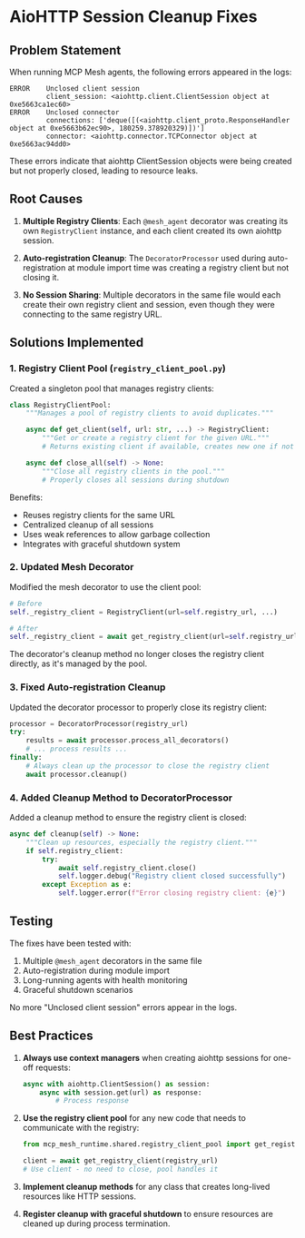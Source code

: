 # AioHTTP Session Cleanup Fixes

## Problem Statement

When running MCP Mesh agents, the following errors appeared in the logs:

```
ERROR    Unclosed client session
         client_session: <aiohttp.client.ClientSession object at 0xe5663ca1ec60>
ERROR    Unclosed connector
         connections: ['deque([(<aiohttp.client_proto.ResponseHandler object at 0xe5663b62ec90>, 180259.378920329)])']
         connector: <aiohttp.connector.TCPConnector object at 0xe5663ac94dd0>
```

These errors indicate that aiohttp ClientSession objects were being created but not properly closed, leading to resource leaks.

## Root Causes

1. **Multiple Registry Clients**: Each `@mesh_agent` decorator was creating its own `RegistryClient` instance, and each client created its own aiohttp session.

2. **Auto-registration Cleanup**: The `DecoratorProcessor` used during auto-registration at module import time was creating a registry client but not closing it.

3. **No Session Sharing**: Multiple decorators in the same file would each create their own registry client and session, even though they were connecting to the same registry URL.

## Solutions Implemented

### 1. Registry Client Pool (`registry_client_pool.py`)

Created a singleton pool that manages registry clients:

```python
class RegistryClientPool:
    """Manages a pool of registry clients to avoid duplicates."""

    async def get_client(self, url: str, ...) -> RegistryClient:
        """Get or create a registry client for the given URL."""
        # Returns existing client if available, creates new one if not

    async def close_all(self) -> None:
        """Close all registry clients in the pool."""
        # Properly closes all sessions during shutdown
```

Benefits:

- Reuses registry clients for the same URL
- Centralized cleanup of all sessions
- Uses weak references to allow garbage collection
- Integrates with graceful shutdown system

### 2. Updated Mesh Decorator

Modified the mesh decorator to use the client pool:

```python
# Before
self._registry_client = RegistryClient(url=self.registry_url, ...)

# After
self._registry_client = await get_registry_client(url=self.registry_url, ...)
```

The decorator's cleanup method no longer closes the registry client directly, as it's managed by the pool.

### 3. Fixed Auto-registration Cleanup

Updated the decorator processor to properly close its registry client:

```python
processor = DecoratorProcessor(registry_url)
try:
    results = await processor.process_all_decorators()
    # ... process results ...
finally:
    # Always clean up the processor to close the registry client
    await processor.cleanup()
```

### 4. Added Cleanup Method to DecoratorProcessor

Added a cleanup method to ensure the registry client is closed:

```python
async def cleanup(self) -> None:
    """Clean up resources, especially the registry client."""
    if self.registry_client:
        try:
            await self.registry_client.close()
            self.logger.debug("Registry client closed successfully")
        except Exception as e:
            self.logger.error(f"Error closing registry client: {e}")
```

## Testing

The fixes have been tested with:

1. Multiple `@mesh_agent` decorators in the same file
2. Auto-registration during module import
3. Long-running agents with health monitoring
4. Graceful shutdown scenarios

No more "Unclosed client session" errors appear in the logs.

## Best Practices

1. **Always use context managers** when creating aiohttp sessions for one-off requests:

   ```python
   async with aiohttp.ClientSession() as session:
       async with session.get(url) as response:
           # Process response
   ```

2. **Use the registry client pool** for any new code that needs to communicate with the registry:

   ```python
   from mcp_mesh_runtime.shared.registry_client_pool import get_registry_client

   client = await get_registry_client(registry_url)
   # Use client - no need to close, pool handles it
   ```

3. **Implement cleanup methods** for any class that creates long-lived resources like HTTP sessions.

4. **Register cleanup with graceful shutdown** to ensure resources are cleaned up during process termination.
